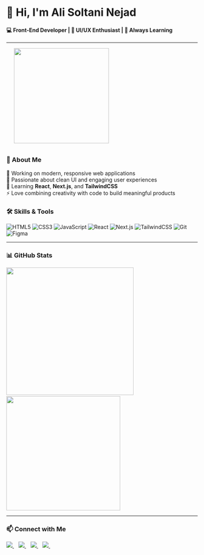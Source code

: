 # 👋 Hi, I'm Ali Soltani Nejad 

#### 💻 Front-End Developer | 🎨 UI/UX Enthusiast | 🚀 Always Learning   
---
<img src="https://media.giphy.com/media/qgQUggAC3Pfv687qPC/giphy.gif" width="250" align="center" style="margin-left:20px; margin-bottom:10px;" />

### 🌟 About Me



🔭 Working on modern, responsive web applications<br>
🎨 Passionate about clean UI and engaging user experiences<br>
🌱 Learning **React**, **Next.js**, and **TailwindCSS**<br>
⚡ Love combining creativity with code to build meaningful products

### 🛠️ Skills & Tools
![HTML5](https://img.shields.io/badge/-HTML5-333?logo=html5&logoColor=E34F26)
![CSS3](https://img.shields.io/badge/-CSS3-333?logo=css3&logoColor=1572B6)
![JavaScript](https://img.shields.io/badge/-JavaScript-333?logo=javascript&logoColor=F7DF1E)
![React](https://img.shields.io/badge/-React-333?logo=react)
![Next.js](https://img.shields.io/badge/-Next.js-333?logo=next.js)
![TailwindCSS](https://img.shields.io/badge/-TailwindCSS-333?logo=tailwind-css)
![Git](https://img.shields.io/badge/-Git-333?logo=git)
![Figma](https://img.shields.io/badge/-Figma-333?logo=figma)

---

### 📊 GitHub Stats

<div align="left">

<img src="https://github-readme-stats.vercel.app/api?username=alisoltaninejad&show_icons=true&theme=radical" width="335" style="display:inline-block;"/>
&nbsp;&nbsp;&nbsp;&nbsp;&nbsp;&nbsp;&nbsp;
<img src="https://github-readme-stats.vercel.app/api/top-langs/?username=alisoltaninejad&layout=compact&theme=radical" width="300" style="display:inline-block;"/>

</div>

---

### 📫 Connect with Me
<div style="display: flex; justify-content: space-between; align-items: center; gap: 20px;">

  <div>
    <a href="https://www.linkedin.com/in/ali-soltani-805942358">
     <img src="https://img.shields.io/badge/-LinkedIn-blue?logo=linkedin&logoColor=white" />
    </a>
    &nbsp;&nbsp;
    <a href="mailto:alisolinejad">
      <img src="https://img.shields.io/badge/-Gmail-red?logo=gmail&logoColor=white" />
    </a>
    &nbsp;&nbsp;
    <a href="https://instagram.com/alisolinejad">
      <img src="https://img.shields.io/badge/-Instagram-E4405F?logo=instagram&logoColor=white" />
    </a>
    &nbsp;&nbsp;
    <a href="https://t.me/alisolinejad">
      <img src="https://img.shields.io/badge/-Telegram-26A5E4?logo=telegram&logoColor=white" />
    </a>
    &nbsp;&nbsp;
  </div>

  
</div>
